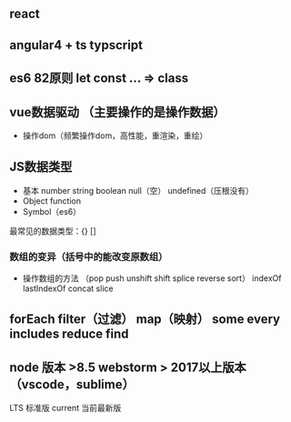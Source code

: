 ## react 

## angular4 + ts typscript

## es6 82原则 let const ...  => class

## vue数据驱动 （主要操作的是操作数据）

- 操作dom（频繁操作dom，高性能，重渲染，重绘）

## JS数据类型

- 基本 number string boolean null（空） undefined（压根没有）
- Object function
- Symbol（es6）

最常见的数据类型：{} []

### 数组的变异（括号中的能改变原数组）

- 操作数组的方法 （pop push unshift shift splice reverse sort） indexOf lastIndexOf  concat  slice

## forEach filter（过滤） map（映射） some every includes reduce find 

## node 版本 >8.5 webstorm > 2017以上版本（vscode，sublime）

LTS 标准版 current 当前最新版